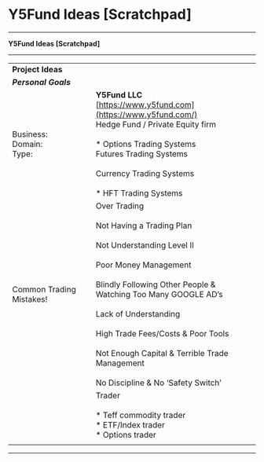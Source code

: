 # Y5Fund Ideas [Scratchpad]

* * *

**Y5Fund Ideas \[Scratchpad\]**

* * *

|     |     |     |
| --- | --- | --- |
| **Project Ideas** |     |     |
| **_Personal Goals_** |     |     |
| Business:<br>Domain:<br>Type: | **Y5Fund LLC**<br>[https://www.y5fund.com](https://www.y5fund.com/)<br>Hedge Fund / Private Equity firm<br><br>* Options Trading Systems<br>	Futures Trading Systems<br>	<br>	Currency Trading Systems<br>	<br>* HFT Trading Systems |     |
| Common Trading Mistakes! | Over Trading<br><br>	Not Having a Trading Plan<br>	<br>	Not Understanding Level II<br>	<br>	Poor Money Management<br>	<br>	Blindly Following Other People & Watching Too Many GOOGLE AD’s<br>	<br>	Lack of Understanding<br>	<br>	High Trade Fees/Costs & Poor Tools<br>	<br>	Not Enough Capital & Terrible Trade Management<br>	<br>	No Discipline & No ‘Safety Switch’ |     |
|     | Trader<br><br>* Teff commodity trader<br>* ETF/Index trader<br>* Options trader |     |
|     |     |     |

* * *
